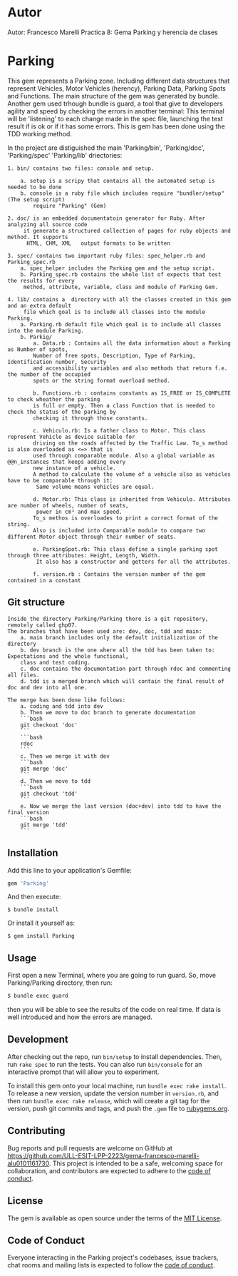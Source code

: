 # Autor
Autor: Francesco Marelli
Practica 8: Gema Parking y herencia de clases

# Parking
This gem represents a Parking zone. Including different data structures that represent Vehicles, Motor Vehicles (herency),  Parking Data, Parking Spots and Functions.
The main structure of the gem was generated by bundle.
Another gem used trhough bundle is guard, a tool that give to developers  agility and speed  by checking the errors in another terminal: This terminal will be 'listening' to each change made in the spec file, launching the test result if is ok or if it has some errors.
This is gem has been done using the TDD working method.

In the project are distiguished the main 'Parking/bin', 'Parking/doc', 'Parking/spec' 'Parking/lib' driectories:

    1. bin/ contains two files: console and setup. 

        a. setup is a scripy that contains all the automated setup is needed to be done 
        b. console is a ruby file which includea require "bundler/setup"  (The setup script) 
            require "Parking" (Gem)

    2. doc/ is an embedded documentatoin generator for Ruby. After analyzing all source code
         it generate a structured collection of pages for ruby objects and method. It supports
          HTML, CHM, XML   output formats to be written

    3. spec/ contains two important ruby files: spec_helper.rb and Parking_spec.rb
        a. spec_helper includes the Parking gem and the setup script.
        b. Parking_spec.rb contains the whole list of expects that test the results for every
         method, attribute, variable, class and module of Parking Gem.
    
    4. lib/ contains a  directory with all the classes created in this gem and an extra default
         file which goal is to include all classes into the module Parking.
        a. Parking.rb default file which goal is to include all classes into the module Parking.
        b. Parkig/
            a. Data.rb : Contains all the data information about a Parking as Number of spots, 
            Number of free spots, Description, Type of Parking, Identification number, Security 
            and accessibility variables and also methods that return f.e. the number of the occupied 
            spots or the string format overload method.

            b. Functions.rb : contains constants as IS_FREE or IS_COMPLETE to check wheather the parking 
            is full or empty. Then a class Function that is needed to check the status of the parking by 
            checking it through those constants.

            c. Vehiculo.rb: Is a father class to Motor. This class represent Vehicle as device suitable for 
            driving on the roads affected by the Traffic Law. To_s method is also overloaded as <=> that is 
            used through comparable module. Also a global variable as @@n_instances that keeps adding every 
            new instance of a vehicle.
            A method to calculate the volume of a vehicle also as vehicles have to be comparable through it:
             Same volume means vehicles are equal.

            d. Motor.rb: This class is inherited from Vehiculo. Attributes are number of wheels, number of seats,
             power in cm³ and max speed.
            To_s methos is overloades to print a correct format of the string.
            Also is included into Comparable module to compare two different Motor object through their number of seats.

            e. ParkingSpot.rb: This class define a single parking spot through three attributes: Height, Length, Width.
             It also has a constructor and getters for all the attributes.

            f. version.rb : Contains the version number of the gem contained in a constant

## Git structure

    Inside the directory Parking/Parking there is a git repository, remotely called ghp07.
    The branches that have been used are: dev, doc, tdd and main:
        a. main branch includes only the default initialization of the directory
        b. dev branch is the one where all the tdd has been taken to: Expectations and the whole functional, 
        class and test coding.
        c. doc contains the documentation part through rdoc and commenting all files.
        d. tdd is a merged branch which will contain the final result of doc and dev into all one.

    The merge has been done like follows:
        a. coding and tdd into dev
        b. Then we move to doc branch to generate documentation
        ```bash
        git checkout 'doc'
        ```
        ```bash
        rdoc 
        ```
        c. Then we merge it with dev
        ```bash
        git merge 'doc'
        ```
        d. Then we move to tdd
        ```bash
        git checkout 'tdd'
        ```
        e. Now we merge the last version (doc+dev) into tdd to have the final version
        ```bash
        git merge 'tdd'
        ```


    

## Installation

Add this line to your application's Gemfile:

```ruby
gem 'Parking'
```

And then execute:

    $ bundle install

Or install it yourself as:

    $ gem install Parking

## Usage

First open a new Terminal, where you are going to run guard. So, move Parking/Parking directory, then run:
```bash
$ bundle exec guard
```


then you will be able to see the results of the code on real time. If data is well introduced and how the errors are managed.


## Development

After checking out the repo, run `bin/setup` to install dependencies. Then, run `rake spec` to run the tests. You can also run `bin/console` for an interactive prompt that will allow you to experiment.

To install this gem onto your local machine, run `bundle exec rake install`. To release a new version, update the version number in `version.rb`, and then run `bundle exec rake release`, which will create a git tag for the version, push git commits and tags, and push the `.gem` file to [rubygems.org](https://rubygems.org).

## Contributing

Bug reports and pull requests are welcome on GitHub at https://github.com/ULL-ESIT-LPP-2223/gema-francesco-marelli-alu0101161730. This project is intended to be a safe, welcoming space for collaboration, and contributors are expected to adhere to the [code of conduct](https://github.com/ULL-ESIT-LPP-2223/gema-francesco-marelli-alu0101161730/blob/tdd/CODE_OF_CONDUCT.md).


## License

The gem is available as open source under the terms of the [MIT License](https://opensource.org/licenses/MIT).

## Code of Conduct

Everyone interacting in the Parking project's codebases, issue trackers, chat rooms and mailing lists is expected to follow the [code of conduct](https://github.com/ULL-ESIT-LPP-2223/gema-francesco-marelli-alu0101161730/blob/tdd/CODE_OF_CONDUCT.md).
